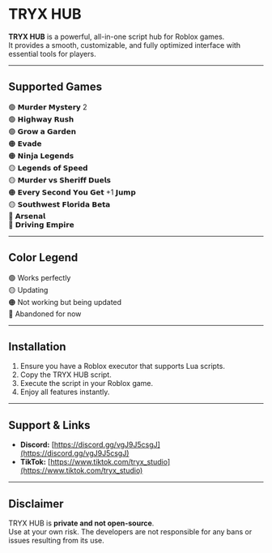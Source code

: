 # TRYX HUB

**TRYX HUB** is a powerful, all-in-one script hub for Roblox games.  
It provides a smooth, customizable, and fully optimized interface with essential tools for players.

---

## Supported Games

:green_circle: 𝗠𝘂𝗿𝗱𝗲𝗿 𝗠𝘆𝘀𝘁𝗲𝗿𝘆 2  
:green_circle: 𝗛𝗶𝗴𝗵𝘄𝗮𝘆 𝗥𝘂𝘀𝗵  
:green_circle: 𝗚𝗿𝗼𝘄 𝗮 𝗚𝗮𝗿𝗱𝗲𝗻  
:orange_circle: 𝗘𝘃𝗮𝗱𝗲  
:orange_circle: 𝗡𝗶𝗻𝗷𝗮 𝗟𝗲𝗴𝗲𝗻𝗱𝘀  
:yellow_circle: 𝗟𝗲𝗴𝗲𝗻𝗱𝘀 𝗼𝗳 𝗦𝗽𝗲𝗲𝗱  
:yellow_circle: 𝗠𝘂𝗿𝗱𝗲𝗿 𝘃𝘀 𝗦𝗵𝗲𝗿𝗶𝗳𝗳 𝗗𝘂𝗲𝗹𝘀  
:orange_circle: 𝗘𝘃𝗲𝗿𝘆 𝗦𝗲𝗰𝗼𝗻𝗱 𝗬𝗼𝘂 𝗚𝗲𝘁 +1 𝗝𝘂𝗺𝗽  
:yellow_circle: 𝗦𝗼𝘂𝘁𝗵𝘄𝗲𝘀𝘁 𝗙𝗹𝗼𝗿𝗶𝗱𝗮 𝗕𝗲𝘁𝗮  
:red_circle: 𝗔𝗿𝘀𝗲𝗻𝗮𝗹  
:red_circle: 𝗗𝗿𝗶𝘃𝗶𝗻𝗴 𝗘𝗺𝗽𝗶𝗿𝗲  

---

## Color Legend

:green_circle: Works perfectly  
:yellow_circle: Updating  
:orange_circle: Not working but being updated  
:red_circle: Abandoned for now  

---

## Installation

1. Ensure you have a Roblox executor that supports Lua scripts.  
2. Copy the TRYX HUB script.  
3. Execute the script in your Roblox game.  
4. Enjoy all features instantly.

---

## Support & Links

- **Discord:** [https://discord.gg/vgJ9J5csgJ](https://discord.gg/vgJ9J5csgJ)  
- **TikTok:** [https://www.tiktok.com/tryx_studio](https://www.tiktok.com/tryx_studio)  

---

## Disclaimer

TRYX HUB is **private and not open-source**.  
Use at your own risk. The developers are not responsible for any bans or issues resulting from its use.
